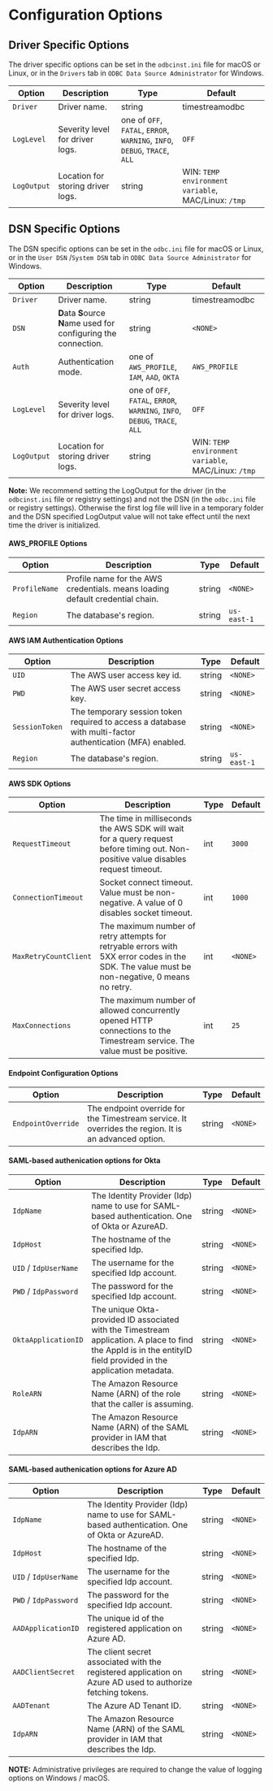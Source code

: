 # Configuration Options

## Driver Specific Options
The driver specific options can be set in the `odbcinst.ini` file for macOS or Linux, or in the `Drivers` tab in `ODBC Data Source Administrator` for Windows. 

| Option | Description | Type | Default |
|--------|-------------|------|---------------|
| `Driver` | Driver name.| string | timestreamodbc |
| `LogLevel` | Severity level for driver logs. | one of `OFF`, `FATAL`, `ERROR`, `WARNING`, `INFO`, `DEBUG`, `TRACE`, `ALL` | `OFF` |
| `LogOutput` | Location for storing driver logs. | string | WIN: `TEMP environment variable`, MAC/Linux: `/tmp` |

## DSN Specific Options
The DSN specific options can be set in the `odbc.ini` file for macOS or Linux, or in the `User DSN` /`System DSN` tab in `ODBC Data Source Administrator` for Windows. 

| Option | Description | Type | Default |
|--------|-------------|------|---------------|
| `Driver` | Driver name.| string | timestreamodbc |
| `DSN` | **D**ata **S**ource **N**ame used for configuring the connection. | string | `<NONE>` |
| `Auth` | Authentication mode. | one of `AWS_PROFILE`, `IAM`, `AAD`, `OKTA` | `AWS_PROFILE`
| `LogLevel` | Severity level for driver logs. | one of `OFF`, `FATAL`, `ERROR`, `WARNING`, `INFO`, `DEBUG`, `TRACE`, `ALL` | `OFF` |
| `LogOutput` | Location for storing driver logs. | string | WIN: `TEMP environment variable`, MAC/Linux: `/tmp` |

**Note:** We recommend setting the LogOutput for the driver (in the `odbcinst.ini` file or registry settings) and not the DSN (in the `odbc.ini` file or registry settings). Otherwise the first log file will live in a temporary folder and the DSN specified LogOutput value will not take effect until the next time the driver is initialized.

#### AWS_PROFILE Options

| Option | Description | Type | Default |
|--------|-------------|------|---------------|
| `ProfileName` | Profile name for the AWS credentials. <NONE> means loading default credential chain. | string | `<NONE>` |
| `Region` | The database's region. | string |`us-east-1`|

#### AWS IAM Authentication Options

| Option | Description | Type | Default |
|--------|-------------|------|---------------|
| `UID` | The AWS user access key id.| string | `<NONE>` |
| `PWD` | The AWS user secret access key. | string | `<NONE>` |
| `SessionToken` | The temporary session token required to access a database with multi-factor authentication (MFA) enabled. | string | `<NONE>` |
| `Region` | The database's region. | string |`us-east-1`|

#### AWS SDK Options

| Option | Description | Type | Default |
|--------|-------------|------|---------------|
| `RequestTimeout` | The time in milliseconds the AWS SDK will wait for a query request before timing out. Non-positive value disables request timeout. | int | `3000` |
| `ConnectionTimeout` | Socket connect timeout. Value must be non-negative. A value of 0 disables socket timeout. | int | `1000` |
| `MaxRetryCountClient` | The maximum number of retry attempts for retryable errors with 5XX error codes in the SDK. The value must be non-negative, 0 means no retry. | int | `<NONE>` |
| `MaxConnections` | The maximum number of allowed concurrently opened HTTP connections to the Timestream service. The value must be positive. | int | `25` |

#### Endpoint Configuration Options

| Option | Description | Type | Default |
|--------|-------------|------|---------------|
| `EndpointOverride` | The endpoint override for the Timestream service. It overrides the region. It is an advanced option. | string | `<NONE>` |

#### SAML-based authenication options for Okta

| Option | Description | Type | Default |
|--------|-------------|------|---------------|
| `IdpName` | The Identity Provider (Idp) name to use for SAML-based authentication. One of Okta or AzureAD. | string | `<NONE>` |
| `IdpHost` | The hostname of the specified Idp. | string | `<NONE>` |
| `UID` / `IdpUserName` | The username for the specified Idp account. | string | `<NONE>` |
| `PWD` / `IdpPassword` | The password for the specified Idp account. | string | `<NONE>` |
| `OktaApplicationID` | The unique Okta-provided ID associated with the Timestream application. A place to find the AppId is in the entityID field provided in the application metadata. | string | `<NONE>` |
| `RoleARN` | The Amazon Resource Name (ARN) of the role that the caller is assuming. | string | `<NONE>` |
| `IdpARN` | The Amazon Resource Name (ARN) of the SAML provider in IAM that describes the Idp. | string | `<NONE>` |

#### SAML-based authenication options for Azure AD

| Option | Description | Type | Default |
|--------|-------------|------|---------------|
| `IdpName` | The Identity Provider (Idp) name to use for SAML-based authentication. One of Okta or AzureAD. | string | `<NONE>` |
| `IdpHost` | The hostname of the specified Idp. | string | `<NONE>` |
| `UID` / `IdpUserName` | The username for the specified Idp account. | string | `<NONE>` |
| `PWD` / `IdpPassword` | The password for the specified Idp account. | string | `<NONE>` |
| `AADApplicationID` | The unique id of the registered application on Azure AD. | string | `<NONE>` |
| `AADClientSecret` | The client secret associated with the registered application on Azure AD used to authorize fetching tokens. | string | `<NONE>` |
| `AADTenant` | The Azure AD Tenant ID. | string | `<NONE>` |
| `IdpARN` | The Amazon Resource Name (ARN) of the SAML provider in IAM that describes the Idp. | string | `<NONE>` |

**NOTE:** Administrative privileges are required to change the value of logging options on Windows / macOS.
